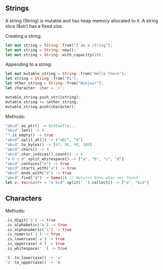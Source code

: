 ## Strings

A string (String) is mutable and has heap memory allocated to it. A string
slice (&str) has a fixed size.

Creating a string:

```rust
let mut string = String::from("I am a string");
let mut string = String::new();
let mut string = String::with_capacity(10);
```

Appending to a string:
```rust
let mut mutable_string = String::from("Hello there");
let string = String::from("Hi");
let other_string = String::from("Bonjour");
let character: char = 'c';

mutable_string.push_str(&string);
mutable_string += &other_string;
mutable_string.push(character);
```

Methods:

```rust
"abcd".as_ptr() -> 0x55aaf7a...
"abcd".len() -> 4
"".is_empty() -> true
"abcd".split_at(3) -> ("abc", "d")
"abcd".to_bytes() -> [97, 98, 99, 100]
"abcd".chars() -> 4
"abcd".char_indices().count() -> 4
"a b c d".split_whitespace() -> ["a", "b", "c", "d"]
"abcd".contains("a") -> true
"abcd".starts_with("a") -> true
"abcd".ends_with("d") -> true
"abcd".find("d") -> Some(3) // Returns None when not found
let v: Vec<&str> = "a bcd".split(' ').collect() -> ["a", "bcd"]
```

## Characters

Methods:

```rust
.is_digit('1') -> true
.is_alphabetic('a') -> true
.is_alphanumeric('1') -> true
.is_numeric('1') -> true
.is_lowercase('a') -> true
.is_uppercase('A') -> true
.is_whitespace(' ') -> true

'A'.to_lowercase() -> 'a'
'a'.to_uppercase() -> 'A'
```
